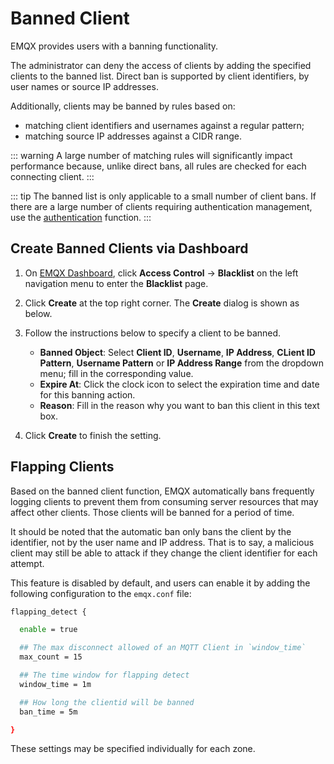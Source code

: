 # Banned Client

EMQX provides users with a banning functionality.

The administrator can deny the access of clients by adding the specified clients to the banned list. Direct ban is supported by client identifiers, by user names or source IP addresses.

Additionally, clients may be banned by rules based on:
* matching client identifiers and usernames against a regular pattern;
* matching source IP addresses against a CIDR range.

::: warning
A large number of matching rules will significantly impact performance because, unlike direct bans,
all rules are checked for each connecting client.
:::

::: tip
The banned list is only applicable to a small number of client bans. If there are a large number of clients requiring authentication management, use the [authentication](./authn/authn.md) function.
:::


## Create Banned Clients via Dashboard

1. On [EMQX Dashboard](http://127.0.0.1:18083/#/authentication), click **Access Control** -> **Blacklist** on the left navigation menu to enter the **Blacklist** page.

2. Click **Create** at the top right corner. The **Create** dialog is shown as below.

3. Follow the instructions below to specify a client to be banned.

   - **Banned Object**: Select **Client ID**, **Username**, **IP Address**, **CLient ID Pattern**,
   **Username Pattern** or **IP Address Range** from the dropdown menu; fill in the corresponding value.
   - **Expire At**: Click the clock icon to select the expiration time and date for this banning action.
   - **Reason**: Fill in the reason why you want to ban this client in this text box.
2. Click **Create** to finish the setting.

## Flapping Clients

Based on the banned client function, EMQX automatically bans frequently logging clients to prevent them from consuming server resources that may affect other clients. Those clients will be banned for a period of time.

It should be noted that the automatic ban only bans the client by the identifier, not by the user name and IP address. That is to say, a malicious client may still be able to attack if they change the client identifier for each attempt.

This feature is disabled by default, and users can enable it by adding the following configuration to the `emqx.conf` file:

```bash
flapping_detect {

  enable = true

  ## The max disconnect allowed of an MQTT Client in `window_time`
  max_count = 15

  ## The time window for flapping detect
  window_time = 1m

  ## How long the clientid will be banned
  ban_time = 5m

}
```
These settings may be specified individually for each zone.
